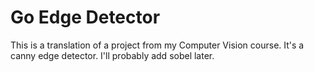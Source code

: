 # Go Edge Detector
This is a translation of a project from my Computer Vision course. It's a canny edge detector. I'll probably add sobel later.
